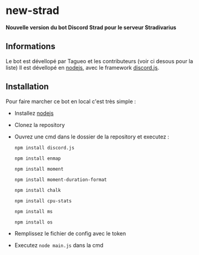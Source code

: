 # new-strad
**Nouvelle version du bot Discord Strad pour le serveur Stradivarius**

## Informations

Le bot est dévellopé par Tagueo et les contributeurs (voir ci desous pour la liste)
Il est dévellopé en [nodejs](https://nodejs.org/en/), avec le framework [discord.js](https://discord.js.org/#/).

## Installation
Pour faire marcher ce bot en local c'est très simple :

- Installez [nodejs](https://nodejs.org/en/)
- Clonez la repository
- Ouvrez une cmd dans le dossier de la repository et executez :

  `npm install discord.js`

  `npm install enmap`

  `npm install moment`

  `npm install moment-duration-format`

  `npm install chalk`

  `npm install cpu-stats`

  `npm install ms`

  `npm install os`

- Remplissez le fichier de config avec le token

- Executez `node main.js` dans la cmd
